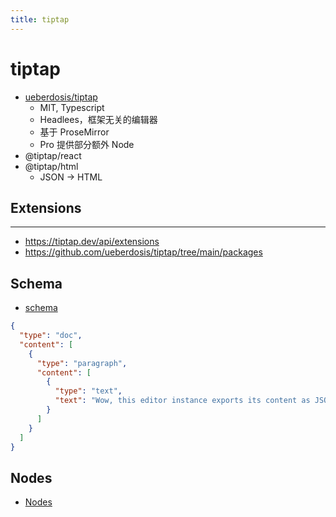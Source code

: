 ```yaml
---
title: tiptap
---
```


# tiptap

- [ueberdosis/tiptap](https://github.com/ueberdosis/tiptap)
  - MIT, Typescript
  - Headlees，框架无关的编辑器
  - 基于 ProseMirror
  - Pro 提供部分额外 Node
- @tiptap/react
- @tiptap/html
  - JSON -> HTML

## Extensions

---

- https://tiptap.dev/api/extensions
- https://github.com/ueberdosis/tiptap/tree/main/packages

## Schema

- [schema](https://tiptap.dev/api/schema)

```json title="model.json"
{
  "type": "doc",
  "content": [
    {
      "type": "paragraph",
      "content": [
        {
          "type": "text",
          "text": "Wow, this editor instance exports its content as JSON."
        }
      ]
    }
  ]
}
```

## Nodes

- [Nodes](https://tiptap.dev/api/nodes)

